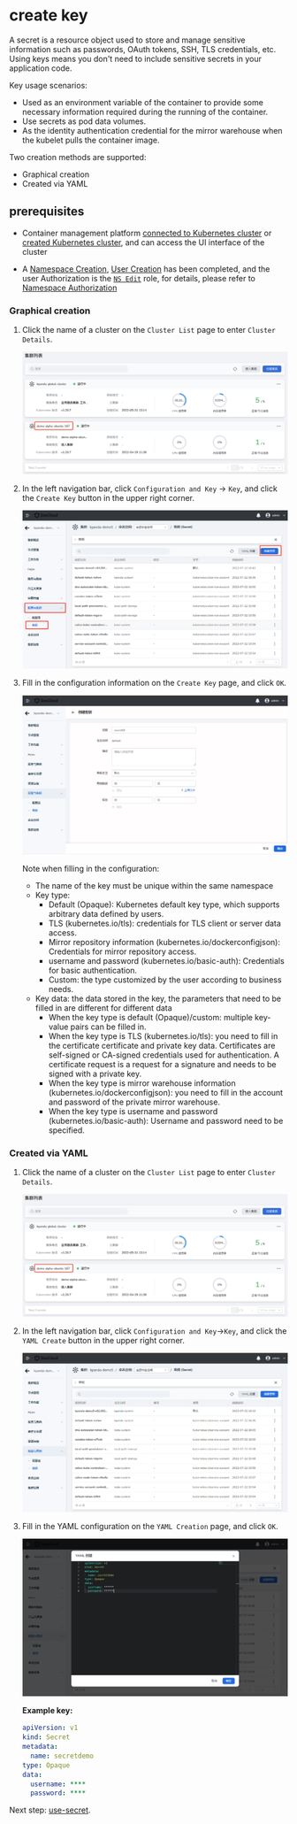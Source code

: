 # create key

A secret is a resource object used to store and manage sensitive information such as passwords, OAuth tokens, SSH, TLS credentials, etc. Using keys means you don't need to include sensitive secrets in your application code.

Key usage scenarios:

- Used as an environment variable of the container to provide some necessary information required during the running of the container.
- Use secrets as pod data volumes.
- As the identity authentication credential for the mirror warehouse when the kubelet pulls the container image.

Two creation methods are supported:

- Graphical creation
- Created via YAML

## prerequisites

- Container management platform [connected to Kubernetes cluster](../Clusters/JoinACluster.md) or [created Kubernetes cluster](../Clusters/CreateCluster.md), and can access the UI interface of the cluster

- A [Namespace Creation](../Namespaces/createtens.md), [User Creation](../../../ghippo/04UserGuide/01UserandAccess/User.md) has been completed, and the user Authorization is the [`NS Edit`](../Permissions/PermissionBrief.md#ns-edit) role, for details, please refer to [Namespace Authorization](../Permissions/Cluster-NSAuth.md)

### Graphical creation

1. Click the name of a cluster on the `Cluster List` page to enter `Cluster Details`.

    ![Cluster Details](../../images/deploy01.png)

2. In the left navigation bar, click `Configuration and Key` -> `Key`, and click the `Create Key` button in the upper right corner.

    ![Create Secret](../../images/secret01.png)

3. Fill in the configuration information on the `Create Key` page, and click `OK`.

    ![Create Secret](../../images/secret02.png)

    Note when filling in the configuration:

    - The name of the key must be unique within the same namespace
    - Key type:
        - Default (Opaque): Kubernetes default key type, which supports arbitrary data defined by users.
        - TLS (kubernetes.io/tls): credentials for TLS client or server data access.
        - Mirror repository information (kubernetes.io/dockerconfigjson): Credentials for mirror repository access.
        - username and password (kubernetes.io/basic-auth): Credentials for basic authentication.
        - Custom: the type customized by the user according to business needs.
    - Key data: the data stored in the key, the parameters that need to be filled in are different for different data
        - When the key type is default (Opaque)/custom: multiple key-value pairs can be filled in.
        - When the key type is TLS (kubernetes.io/tls): you need to fill in the certificate certificate and private key data. Certificates are self-signed or CA-signed credentials used for authentication. A certificate request is a request for a signature and needs to be signed with a private key.
        - When the key type is mirror warehouse information (kubernetes.io/dockerconfigjson): you need to fill in the account and password of the private mirror warehouse.
        - When the key type is username and password (kubernetes.io/basic-auth): Username and password need to be specified.

### Created via YAML

1. Click the name of a cluster on the `Cluster List` page to enter `Cluster Details`.

    ![Cluster Details](../../images/deploy01.png)

2. In the left navigation bar, click `Configuration and Key`->`Key`, and click the `YAML Create` button in the upper right corner.

    ![YAML Create](../../images/secret03.png)

3. Fill in the YAML configuration on the `YAML Creation` page, and click `OK`.

    ![YAML Create](../../images/secret04.png)

    **Example key:**

    ```yaml
    apiVersion: v1
    kind: Secret
    metadata:
      name: secretdemo
    type: Opaque
    data:
      username: ****
      password: ****
    ```

Next step: [use-secret](use-secret.md).